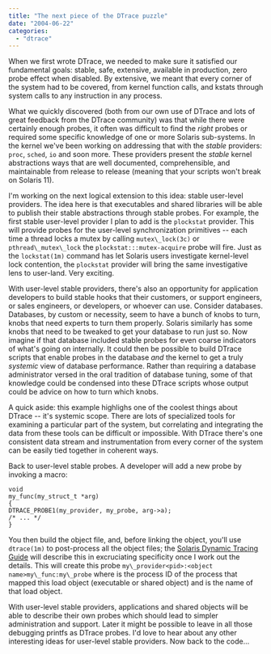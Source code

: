 ```yaml
---
title: "The next piece of the DTrace puzzle"
date: "2004-06-22"
categories: 
  - "dtrace"
---
```


When we first wrote DTrace, we needed to make sure it satisfied our fundamental goals: stable, safe, extensive, available in production, zero probe effect when disabled. By extensive, we meant that every corner of the system had to be covered, from kernel function calls, and kstats through system calls to any instruction in any process.

What we quickly discovered (both from our own use of DTrace and lots of great feedback from the DTrace community) was that while there were certainly enough probes, it often was difficult to find the _right_ probes or required some specific knowledge of one or more Solaris sub-systems. In the kernel we've been working on addressing that with the _stable_ providers: `proc`, `sched`, `io` and soon more. These providers present the _stable_ kernel abstractions ways that are well documented, comprehensible, and maintainable from release to release (meaning that your scripts won't break on Solaris 11).

I'm working on the next logical extension to this idea: stable user-level providers. The idea here is that executables and shared libraries will be able to publish their stable abstractions through stable probes. For example, the first stable user-level provider I plan to add is the `plockstat` provider. This will provide probes for the user-level synchronization primitives -- each time a thread locks a mutex by calling `mutex\_lock(3c)` or `pthread\_mutex\_lock` the `plockstat:::mutex-acquire` probe will fire. Just as the `lockstat(1m)` command has let Solaris users investigate kernel-level lock contention, the `plockstat` provider will bring the same investigative lens to user-land. Very exciting.

With user-level stable providers, there's also an opportunity for application developers to build stable hooks that their customers, or support engineers, or sales engineers, or developers, or whoever can use. Consider databases. Databases, by custom or necessity, seem to have a bunch of knobs to turn, knobs that need experts to turn them properly. Solaris similarly has some knobs that need to be tweaked to get your database to run just so. Now imagine if that database included stable probes for even coarse indicators of what's going on internally. It could then be possible to build DTrace scripts that enable probes in the database _and_ the kernel to get a truly _systemic_ view of database performance. Rather than requiring a database administrator versed in the oral tradition of database tuning, some of that knowledge could be condensed into these DTrace scripts whose output could be advice on how to turn which knobs.

A quick aside: this example highlighs one of the coolest things about DTrace -- it's systemic scope. There are lots of specialized tools for examining a particular part of the system, but correlating and integrating the data from these tools can be difficult or impossible. With DTrace there's one consistent data stream and instrumentation from every corner of the system can be easily tied together in coherent ways.

Back to user-level stable probes. A developer will add a new probe by invoking a macro:

```
void
my_func(my_struct_t *arg)
{
DTRACE_PROBE1(my_provider, my_probe, arg->a);
/* ... */
}

```

You then build the object file, and, before linking the object, you'll use `dtrace(1m)` to post-process all the object files; the [Solaris Dynamic Tracing Guide](http://www.sun.com/bigadmin/content/dtrace/d10_latest.pdf) will describe this in excruciating specificity once I work out the details. This will create this probe `my\_provider<pid>:<object name>my\_func:my\_probe` where <pid> is the process ID of the process that mapped this load object (executable or shared object) and <object name> is the name of that load object.

With user-level stable providers, applications and shared objects will be able to describe their own probes which should lead to simpler administration and support. Later it might be possible to leave in all those debugging printfs as DTrace probes. I'd love to hear about any other interesting ideas for user-level stable providers. Now back to the code...
